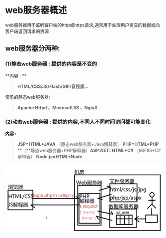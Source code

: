# web服务器概述

​    web服务器用于监听客户端的http或https请求,通常用于处理用户提交的数据或向客户端返回请求的资源

## web服务器分两种:

### (1)**静态web服务器** : 提供的内容是不变的

   **内容 : **

> **HTML/CSS/JS/Flash/GIF/音视频...**

   常见的静态web服务器: 

> **Apache Httpd 、Microsoft IIS 、NginX** 

### (2)**动态web服务器** : 提供的内容,不同人不同时间访问都可能变化

   **内容 :**

> **JSP=HTML+JAVA** （静态web服务器+Java解释器） **PHP=HTML+PHP** **（**静态web服务器+PHP解释器）**ASP.NET=HTML+C#** （MS IIS+C#解释器） **Node.js=HTML+Node**

![image-20201218130209721](../md_images/image-20201218130209721.png)